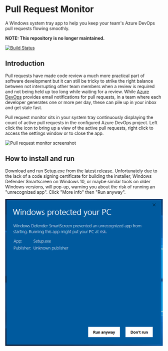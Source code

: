 # Pull Request Monitor

A Windows system tray app to help you keep your team's Azure DevOps pull requests flowing smoothly.

**NOTE: This repository is no longer maintained.**

[![Build Status](https://dev.azure.com/PullRequestMonitor/PullRequestMonitor/_apis/build/status/nickform.pull-request-monitor?branchName=master)](https://dev.azure.com/PullRequestMonitor/PullRequestMonitor/_build/latest?definitionId=2&branchName=master)

## Introduction

Pull requests have made code review a much more practical part of software development but it can still be tricky to strike the right balance between not interrupting other team members when a review is required and not being held up too long while waiting for a review. While [Azure DevOps](https://azure.microsoft.com/en-us/services/devops/) provides email notifications for pull requests, in a team where each developer generates one or more per day, these can pile up in your inbox and get stale fast.

Pull request monitor sits in your system tray continuously displaying the count of active pull requests in the configured Azure DevOps project. Left click the icon to bring up a view of the active pull requests, right click to access the settings window or to close the app.

![Pull request monitor screenshot](PullRequestMonitor.png)

## How to install and run

Download and run Setup.exe from the [latest release](https://github.com/nickform/pull-request-monitor/releases/latest). Unfortunately due to the lack of a code signing certificate for building the installer, Windows Defender Smartscreen on Windows 10, or maybe similar tools on older Windows versions, will pop-up, warning you about the risk of running an "unrecognized app". Click "More info" then "Run anyway".

![Windows Defender Smartscreen](WindowsDefenderSmartscreen.png)
